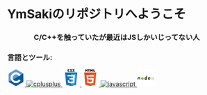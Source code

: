 # YmSakiのリポジトリへようこそ
<h3 align="center">C/C++を触っていたが最近はJSしかいじってない人</h3>

<h3 align="left">言語とツール:</h3>
<p align="left">
  <a href="https://www.cprogramming.com/" target="_blank " rel="noreferrer">
    <img src="https://raw.githubusercontent.com/devicons/devicon/master/icons/c/c-original.svg" alt="c" width="40" height= "40"/>
  </a>
  <a href="https://www.w3schools.com/cpp/" target="_blank" rel="noreferrer">
    <img src="https://raw.githubusercontent .com/devicons/devicon/master/icons/cplusplus/cplusplus-original.svg" alt="cplusplus" width="40" height="40"/>
  </a>
  <a href="https://www .w3schools.com/css/" target="_blank" rel="noreferrer">
    <img src="https://raw.githubusercontent.com/devicons/devicon/master/icons/css3/css3-original-wordmark.svg" alt="css3" width="40" height="40"/>
  </a>
  <a href="https://www.w3.org/html/" target="_blank" rel="noreferrer ">
    <img src="https://raw.githubusercontent.com/devicons/devicon/master/icons/html5/html5-original-wordmark.svg" alt="html5" width="40" height="40" />
  </a>
  <a href="https://developer.mozilla.org/en-US/docs/Web/JavaScript" target="_blank" rel="noreferrer">
    <img src="https:/ /raw.githubusercontent.com/devicons/devicon/master/icons/javascript/javascript-original.svg" alt="javascript" width="40" height="40"/>
  </a>
  <a href="https ://nodejs.org" target="_blank" rel="noreferrer">
    <img src="https://raw.githubusercontent.com/devicons/devicon/master/icons/nodejs/nodejs-original-wordmark.svg " alt="nodejs" width="40" height="40"/>
  </a>
</p>
